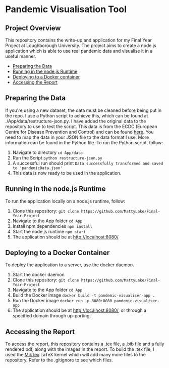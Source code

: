# Pandemic Visualisation Tool

## Project Overview

This repository contains the write-up and application for my Final Year Project at Loughborough University. The project aims to create a node.js application which is able to use real pandemic data and visualise it in a useful manner.

- [Preparing the Data](#preparing-the-data)
- [Running in the node.js Runtime](#running-in-the-nodejs-runtime)
- [Deploying to a Docker container](#deploying-to-a-docker-container)
- [Accessing the Report](#accessing-the-report)

## Preparing the Data

If you're using a new dataset, the data must be cleaned before being put in the repo.
I use a Python script to achieve this, which can be found at ./App/data/restructure-json.py.
I have added the original data to the repository to use to test the script. This data is from the ECDC (European Centre for Disease Prevention and Control) and can be found [here](https://www.ecdc.europa.eu/en/covid-19/data).
You need to map the data in your JSON file to the data format I use. More information can be found in the Python file.
To run the Python script, follow:

1. Navigate to directory
`cd App/data`
2. Run the Script
`python restructure-json.py`
3. A successful run should print `Data successfully transformed and saved to 'pandemicData.json'`
4. This data is now ready to be used in the application.

## Running in the node.js Runtime

To run the application locally on a node.js runtime, follow:

1. Clone this repository:
`git clone https://github.com/MattyLake/Final-Year-Project`
2. Navigate to the App folder
`cd App`
3. Install npm dependencies
`npm install`
4. Start the node.js runtime
`npm start`
5. The application should be at [http://localhost:8080/](http://localhost:8080/)

## Deploying to a Docker Container

To deploy the application to a server, use the docker daemon.

1. Start the docker daemon
2. Clone this repository:
`git clone https://github.com/MattyLake/Final-Year-Project`
3. Navigate to the App folder
`cd App`
4. Build the Docker image
`docker build -t pandemic-visualiser-app .`
5. Run the Docker image
`docker run -p 8080:8080 pandemic-visualiser-app`
6. The application should be at [http://localhost:8080/](http://localhost:8080/), or through a specified domain through up-porting.

## Accessing the Report

To access the report, this repository contains a .tex file, a .bib file and a fully rendered pdf, along with the images in the report.
To build the .tex file, I used the [MikTex](https://github.com/MiKTeX/miktex) LaTeX kernel which will add many more files to the repository. Refer to the .gitignore to see which files.
